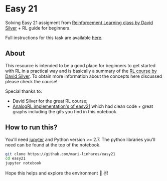 # Easy 21

Solving Easy 21 assigment from [Reinforcement Learning class by David Silver](http://www0.cs.ucl.ac.uk/staff/d.silver/web/Teaching.html) + RL guide for beginners.

Full instructions for this task are available [here](http://www0.cs.ucl.ac.uk/staff/d.silver/web/Teaching_files/Easy21-Johannes.pdf).

## About

This resource is intended to be a good place for beginners to get started with RL in a practical
way and is basically a summary of the [RL course by David Silver](http://www0.cs.ucl.ac.uk/staff/d.silver/web/Teaching.html). To obtain more information about the concepts here discussed please check the course!

Special thanks to:
  * David Silver for the great RL course;
  * [AnalogRL implementation's of easy21](https://github.com/analog-rl/Easy21) which had clean code + great graphs
    including the gifs you find in this notebook.

## How to run this?

You'll need [jupyter](http://jupyter.org/) and Python version >= 2.7. The python libraries you'll need can be found
at the top of the notebook.

```bash
git clone https://github.com/mari-linhares/easy21
cd easy21
jupyter notebook
```


Hope this helps and explore the environment :sunrise_over_mountains: :v:!
